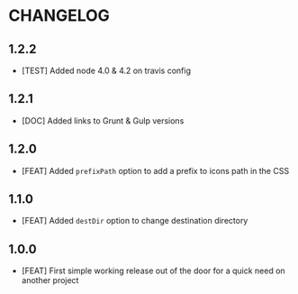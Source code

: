 # CHANGELOG

## 1.2.2
- [TEST] Added node 4.0 & 4.2 on travis config

## 1.2.1
- [DOC] Added links to Grunt & Gulp versions

## 1.2.0
- [FEAT] Added ```prefixPath``` option to add a prefix to icons path in the CSS

## 1.1.0 
- [FEAT] Added ```destDir``` option to change destination directory

## 1.0.0 
- [FEAT] First simple working release out of the door for a quick need on another project
